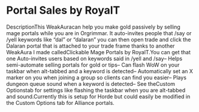 # Portal Sales by RoyalT

DescriptionThis WeakAuracan help you make gold passively by selling mage portals while you are in Orgrimmar. It auto-invites people that /say or /yell keywords like “dal” or “dalaran” you can then open trade and click the Dalaran portal that is attached to your trade frame thanks to another WeakAura I made calledClickable Mage Portals by RoyalT.You can get that one Auto-invites users based on keywords said in /yell and /say– Helps semi-automate selling portals for gold or tips– Can flash WoW on your taskbar when alt-tabbed and a keyword is detected– Automatically set an X marker on you when joining a group so clients can find you easier– Plays dungeon queue sound when a keyword is detected– See theCustom Optionstab for settings like flashing the taskbar when you are alt-tabbed and sound.Currently this is setup for Horde but could easily be modified in the Custom Options tab for Alliance portals.
